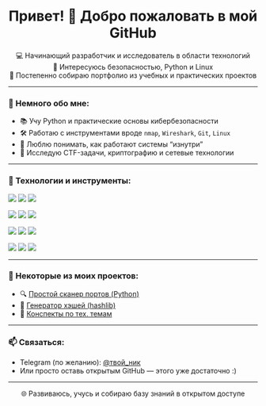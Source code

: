 <h1 align="center">Привет! 👋 Добро пожаловать в мой GitHub</h1>

<p align="center">
  💻 Начинающий разработчик и исследователь в области технологий<br>
  🔐 Интересуюсь безопасностью, Python и Linux<br>
  🚀 Постепенно собираю портфолио из учебных и практических проектов
</p>

---

### 🧠 Немного обо мне:

- 📚 Учу Python и практические основы кибербезопасности  
- 🛠 Работаю с инструментами вроде `nmap`, `Wireshark`, `Git`, `Linux`  
- 🧩 Люблю понимать, как работают системы “изнутри”  
- 🌱 Исследую CTF-задачи, криптографию и сетевые технологии

---

### 🚀 Технологии и инструменты:

<p>
  <img src="https://img.shields.io/badge/Python-3670A0?style=for-the-badge&logo=python&logoColor=white"/>
  <img src="https://img.shields.io/badge/Linux-FCC624?style=for-the-badge&logo=linux&logoColor=black"/>
  <img src="https://img.shields.io/badge/Foremost-004d7a?style=for-the-badge&logoColor=white"/>
</p>

<p>
  <img src="https://img.shields.io/badge/Git-F05032?style=for-the-badge&logo=git&logoColor=white"/>
  <img src="https://img.shields.io/badge/Wireshark-1679A7?style=for-the-badge&logo=wireshark&logoColor=white"/>
  <img src="https://img.shields.io/badge/Nmap-214478?style=for-the-badge&logoColor=white"/>
</p>

<p>
  <img src="https://img.shields.io/badge/Hashcat-000000?style=for-the-badge&logoColor=white"/>
  <img src="https://img.shields.io/badge/John_the_Ripper-darkred?style=for-the-badge&logoColor=white"/>
  <img src="https://img.shields.io/badge/Metasploit-3333cc?style=for-the-badge&logoColor=white"/>
</p>

<p>
  <img src="https://img.shields.io/badge/Burp_Suite-F36F21?style=for-the-badge&logoColor=white"/>
  <img src="https://img.shields.io/badge/Binwalk-003366?style=for-the-badge&logoColor=white"/>
  <img src="https://img.shields.io/badge/Strings-444444?style=for-the-badge&logoColor=white"/>
</p>


---

### 📂 Некоторые из моих проектов:
- 🔍 [Простой сканер портов (Python)](https://github.com/твой-логин/port-scanner)
- 🔐 [Генератор хэшей (hashlib)](https://github.com/твой-логин/hash-generator)
- 🧠 [Конспекты по тех. темам](https://github.com/твой-логин/notes)

---

### 📫 Связаться:

- Telegram (по желанию): [@твой_ник](https://t.me/твой_ник)  
- Или просто оставь открытым GitHub — этого уже достаточно :)

---

<p align="center">
  🌐 Развиваюсь, учусь и собираю базу знаний в открытом доступе
</p>
